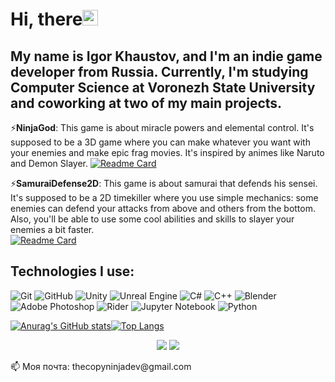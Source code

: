 # Hi, there<img src="https://media.giphy.com/media/hvRJCLFzcasrR4ia7z/giphy.gif" width="25px"></a>
## My name is Igor Khaustov, and I'm an indie game developer from Russia. Currently, I'm studying Computer Science at Voronezh State University and coworking at two of my main projects. 
⚡<b>NinjaGod</b>: This game is about miracle powers and elemental control. It's supposed to be a 3D game where you can make whatever you want with your enemies and make epic frag movies. It's inspired by animes like Naruto and Demon Slayer. [![Readme Card](https://github-readme-stats.vercel.app/api/pin/?username=thecopyninjadev&repo=NinjaGod&theme=tokyonight)](https://github.com/TheCopyNinjaDev/NinjaGod) <br>


⚡<b>SamuraiDefense2D</b>: This game is about samurai that defends his sensei. It's supposed to be a 2D timekiller where you use simple mechanics: some enemies can defend your attacks from above and others from the bottom. Also, you'll be able to use some cool abilities and skills to slayer your enemies a bit faster. <br>
[![Readme Card](https://github-readme-stats.vercel.app/api/pin/?username=thecopyninjadev&repo=SamuraiDefense2D&theme=tokyonight)](https://github.com/TheCopyNinjaDev/SamuraiDefense2D)

<h2>Technologies I use:</h2>

![Git](https://img.shields.io/badge/git-%23F05033.svg?style=for-the-badge&logo=git&logoColor=white)
![GitHub](https://img.shields.io/badge/github-%23121011.svg?style=for-the-badge&logo=github&logoColor=white)
![Unity](https://img.shields.io/badge/unity-%23000000.svg?style=for-the-badge&logo=unity&logoColor=white)
![Unreal Engine](https://img.shields.io/badge/unrealengine-%23313131.svg?style=for-the-badge&logo=unrealengine&logoColor=white)
![C#](https://img.shields.io/badge/c%23-%23239120.svg?style=for-the-badge&logo=c-sharp&logoColor=white)
![C++](https://img.shields.io/badge/c++-%2300599C.svg?style=for-the-badge&logo=c%2B%2B&logoColor=white)
![Blender](https://img.shields.io/badge/blender-%23F5792A.svg?style=for-the-badge&logo=blender&logoColor=white)
![Adobe Photoshop](https://img.shields.io/badge/adobephotoshop-%2331A8FF.svg?style=for-the-badge&logo=adobephotoshop&logoColor=white)
![Rider](https://img.shields.io/badge/Rider-000000.svg?style=for-the-badge&logo=Rider&logoColor=white&color=black&labelColor=crimson)
![Jupyter Notebook](https://img.shields.io/badge/jupyter-%23FA0F00.svg?style=for-the-badge&logo=jupyter&logoColor=white)
![Python](https://img.shields.io/badge/python-3670A0?style=for-the-badge&logo=python&logoColor=ffdd54)

[![Anurag's GitHub stats](https://github-readme-stats.vercel.app/api?username=thecopyninjadev&show_icons=true&theme=tokyonight)](https://github.com/anuraghazra/github-readme-stats)[![Top Langs](https://github-readme-stats.vercel.app/api/top-langs/?username=thecopyninjadev&theme=tokyonight&layout=compact)](https://github.com/anuraghazra/github-readme-stats)


<p align="center">
  <a href="https://vk.com/sparkcolazet">
    <img src="https://img.icons8.com/color/48/000000/vk-circled.png"/></a>
  
  <a href="https://t.me/sparkcola_zet/">
    <img src="https://img.icons8.com/color/48/000000/telegram-app--v4.png"/></a>
</p>
📫 Моя почта: thecopyninjadev@gmail.com
<!--
**sparkcolazet/sparkcolazet** is a ✨ _special_ ✨ repository because its `README.md` (this file) appears on your GitHub profile.

Here are some ideas to get you started:

- 🔭 I’m currently working on ...
- 🌱 I’m currently learning ...
- 👯 I’m looking to collaborate on ...
- 🤔 I’m looking for help with ...
- 💬 Ask me about ...
- 📫 How to reach me: ...
- 😄 Pronouns: ...
- ⚡ Fun fact: ...
-->
